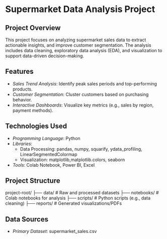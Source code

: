 # Supermarket Data Analysis Project
##  Project Overview
This project focuses on analyzing supermarket sales data to extract actionable insights, and improve customer segmentation. The analysis includes data cleaning, exploratory data analysis (EDA), and visualization to support data-driven decision-making.

## Features
- *Sales Trend Analysis*: Identify peak sales periods and top-performing products.
- *Customer Segmentation*: Cluster customers based on purchasing behavior.
- *Interactive Dashboards*: Visualize key metrics (e.g., sales by region, payment methods).

##  Technologies Used
- *Programming Language*: Python
- *Libraries*: 
  - Data Processing: pandas, numpy, squarify, ydata_profiling, LinearSegmentedColormap
  - Visualization: matplotlib,matplotlib.colors, seaborn
- *Tools*: Colab Notebook, Power BI, Excel

## Project Structure

project-root/
├── data/                   # Raw and processed datasets
├── notebooks/              # Colab notebooks for analysis
├── scripts/                # Python scripts (e.g., data cleaning)
├── reports/                # Generated visualizations/PDFs


##  Data Sources
- *Primary Dataset*: supermarket_sales.csv
